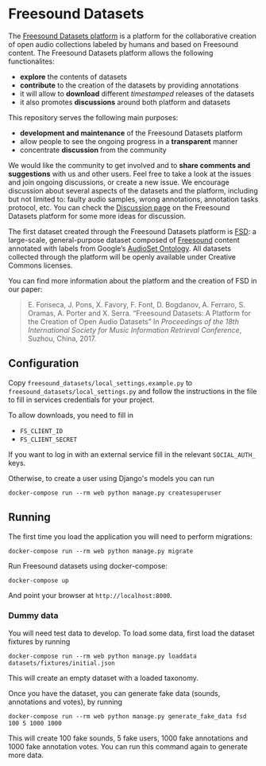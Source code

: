 # Freesound Datasets

The [Freesound Datasets platform](https://datasets.freesound.org/) is a platform for the collaborative creation of open audio collections labeled by humans and based on Freesound content. The Freesound Datasets platform allows the following functionalites:
- **explore** the contents of datasets
- **contribute** to the creation of the datasets by providing annotations
- it will allow to **download** different _timestamped_ releases of the datasets
- it also promotes **discussions** around both platform and datasets

This repository serves the following main purposes:
- **development and maintenance** of the Freesound Datasets platform
- allow people to see the ongoing progress in a **transparent** manner
- concentrate **discussion** from the community

We would like the community to get involved and to **share comments and suggestions** with us and other users. Feel free to take a look at the issues and join ongoing discussions, or create a new issue. We encourage discussion about several aspects of the datasets and the platform, including but not limited to: faulty audio samples, wrong annotations, annotation tasks protocol, etc. You can check the [Discussion page](https://datasets.freesound.org/fsd/discussion/) on the Freesound Datasets platform for some more ideas for discussion.

The first dataset created through the Freesound Datasets platform is [FSD](https://datasets.freesound.org/fsd/): a large-scale, general-purpose dataset composed of [Freesound](https://freesound.org/) content annotated with labels from Google’s [AudioSet Ontology](https://research.google.com/audioset/ontology/index.html). All datasets collected through the platform will be openly available under Creative Commons licenses.

You can find more information about the platform and the creation of FSD in our paper:

>  E. Fonseca, J. Pons, X. Favory, F. Font, D. Bogdanov, A. Ferraro, S. Oramas, A. Porter and X. Serra. “Freesound Datasets: A Platform for the Creation of Open Audio Datasets” In *Proceedings of the 18th International Society for Music Information Retrieval Conference*, Suzhou, China, 2017.
 


## Configuration

Copy `freesound_datasets/local_settings.example.py` to `freesound_datasets/local_settings.py`
and follow the instructions in the file to fill in services credentials for your project.

To allow downloads, you need to fill in

 * `FS_CLIENT_ID`
 * `FS_CLIENT_SECRET`

If you want to log in with an external service fill in the relevant `SOCIAL_AUTH_` keys.

Otherwise, to create a user using Django's models you can run

    docker-compose run --rm web python manage.py createsuperuser

## Running

The first time you load the application you will need to perform migrations:

    docker-compose run --rm web python manage.py migrate

Run Freesound datasets using docker-compose:

    docker-compose up

And point your browser at `http://localhost:8000`.

### Dummy data

You will need test data to develop.
To load some data, first load the dataset fixtures by running

    docker-compose run --rm web python manage.py loaddata datasets/fixtures/initial.json

This will create an empty dataset with a loaded taxonomy.

Once you have the dataset, you can generate fake data (sounds, annotations and votes),
by running

    docker-compose run --rm web python manage.py generate_fake_data fsd 100 5 1000 1000

This will create 100 fake sounds, 5 fake users, 1000 fake annotations and 1000 fake annotation votes.
You can run this command again to generate more data.



